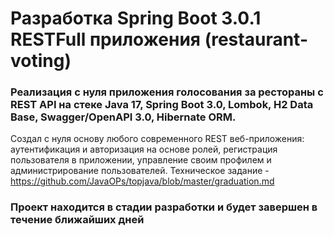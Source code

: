 # Разработка Spring Boot 3.0.1 RESTFull приложения (restaurant-voting)
### Реализация с нуля приложения голосования за рестораны с REST API на стеке Java 17, Spring Boot 3.0, Lombok, H2 Data Base, Swagger/OpenAPI 3.0, Hibernate ORM.
Создал с нуля основу любого современного REST веб-приложения: аутентификация и авторизация на основе ролей, регистрация пользователя в приложении, управление своим профилем и администрирование пользователей.
Техническое задание - https://github.com/JavaOPs/topjava/blob/master/graduation.md

### Проект находится в стадии разработки и будет завершен в течение ближайших дней